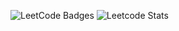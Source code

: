 ![LeetCode Badges](https://leetcode-badge-showcase.vercel.app/api?username=shreyashkumar1244&animated=true)
![Leetcode Stats](https://leetcard.jacoblin.cool/shreyashkumar1244)
